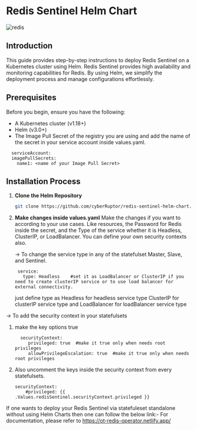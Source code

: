 # Redis Sentinel Helm Chart
![redis](https://github.com/user-attachments/assets/193abfcd-1d28-4e42-8d8b-2eb668064e1d)


## Introduction

This guide provides step-by-step instructions to deploy Redis Sentinel on a Kubernetes cluster using Helm. Redis Sentinel provides high availability and monitoring capabilities for Redis. By using Helm, we simplify the deployment process and manage configurations effortlessly.

## Prerequisites

Before you begin, ensure you have the following:
- A Kubernetes cluster (v1.18+)
- Helm (v3.0+)
- The Image Pull Secret of the registry you are using and add the name of the secret in your service account inside values.yaml.

```shell
  serviceAccount:
  imagePullSecrets:
    name1: <name of your Image Pull Secret>
```

## Installation Process

1. **Clone the Helm Repository**

   ```sh
   git clone https://github.com/cyberRuptor/redis-sentinel-helm-chart.git
   ```
2. **Make changes inside values.yaml**
   Make the changes if you want to according to your use cases. Like resources, the Password for Redis inside the secret, and the Type of the service whether it is Headless, ClusterIP, or LoadBalancer. You can define your own security contexts also.
   
   -> To change the service type in any of the statefulset Master, Slave, and Sentinel.
   ```shell
    service:
      type: Headless    #set it as LoadBalancer or ClusterIP if you need to create clusterIP service or to use load balancer for external connectivity.
   ```
   just define type as Headless for headless service type
                       ClusterIP for clusterIP service type
                  and  LoadBalancer for loadBalancer service type

-> To add the security context in your statefulsets
   1. make the key options true
      ```shell
        securityContext:
           privileged: true  #make it true only when needs root privileges
           allowPrivilegeEscalation: true  #make it true only when needs root privileges
      ```
      
   2. Also uncomment the keys inside the security context from every statefulsets.
      ```shell
      securityContext:
          #privileged: {{ .Values.redisSentinel.securityContext.privileged }}
      ```

If one wants to deploy your Redis Sentinel via statefuleset standalone without using Helm Charts then one can follow the below link:-
For documentation, please refer to <https://ot-redis-operator.netlify.app/>


   
